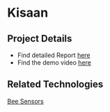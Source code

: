 # Kisaan

## Project Details
- Find detailed Report [here](https://github.com/akulagrawal/Computer-Peripherals-and-Interfacing-Lab/blob/master/Project%20Kisaan/Kisaan%20Report.pdf)
- Find the demo video [here](https://www.youtube.com/watch?v=_OgWxft7J2A)

## Related Technologies

[Bee Sensors](https://www.facebook.com/SeekerMedia/videos/352868935265443/)
